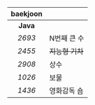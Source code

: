 |baekjoon||
|:---:|---|
|**Java**||
|*2693*|N번째 큰 수|
|*2455*|~~지능형 기차~~|
|*2908*|상수|
|*1026*|보물|
|*1436*|영화감독 숌|

